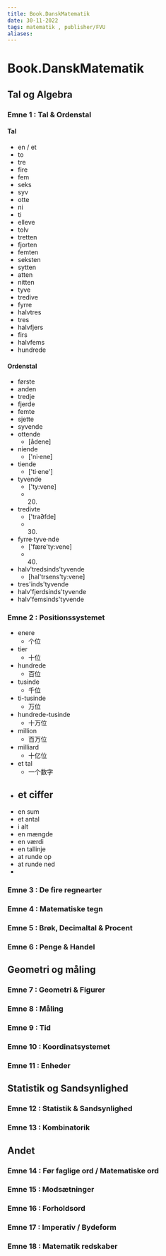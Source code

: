 ```yaml
---
title: Book.DanskMatematik
date: 30-11-2022
tags: matematik , publisher/FVU 
aliases: 
---
```


# Book.DanskMatematik



## Tal og Algebra

### Emne 1 : Tal & Ordenstal

#### Tal

- en / et 
- to      
- tre     
- fire    
- fem    
- seks   
- syv    
- otte   
- ni     
- ti          
- elleve  
- tolv    
- tretten 
- fjorten
- femten  
- seksten 
- sytten  
- atten  
- nitten   
- tyve
- tredive
- fyrre
- halvtres 
- tres
- halvfjers
- firs
- halvfems
- hundrede

#### Ordenstal

- første
- anden
- tredje
- fjerde
- femte
- sjette
- syvende
- ottende
	- [ådene]
- niende
	- ['ni·ene]
- tiende
	- ['ti·ene']
- tyvende
	- ['ty:vene]
	- 20.
- tredivte
	- ['tra∂fde]
	- 30.
- fyrre·tyve·nde
	- ['fære'ty:vene]
	- 40.
- halv'tredsinds'tyvende
	- [hal'trsens'ty:vene]
- tres'inds'tyvende
- halv'fjerdsinds'tyvende
- halv'femsinds'tyvende

### Emne 2 : Positionssystemet 

- enere
	- 个位
- tier
	- 十位
- hundrede
	- 百位
- tusinde
	- 千位
- ti-tusinde
	- 万位
- hundrede-tusinde
	- 十万位
- million
	- 百万位
- milliard
	- 十亿位
- et tal
	- 一个数字
- et ciffer
	- 
- en sum
- et antal
- i alt
- en mængde
- en værdi
- en tallinje
- at runde op
- at runde ned
- 

### Emne 3 : De fire regnearter

### Emne 4 : Matematiske tegn

### Emne 5 : Brøk, Decimaltal & Procent

### Emne 6 : Penge & Handel

## Geometri og måling

### Emne 7 : Geometri & Figurer

### Emne 8 : Måling

### Emne 9 : Tid

### Emne 10 : Koordinatsystemet

### Emne 11 : Enheder

## Statistik og Sandsynlighed

### Emne 12 : Statistik & Sandsynlighed

### Emne 13 : Kombinatorik

## Andet

### Emne 14 : Før faglige ord / Matematiske ord

### Emne 15 : Modsætninger 

### Emne 16 : Forholdsord

### Emne 17 : Imperativ / Bydeform

### Emne 18 : Matematik redskaber 